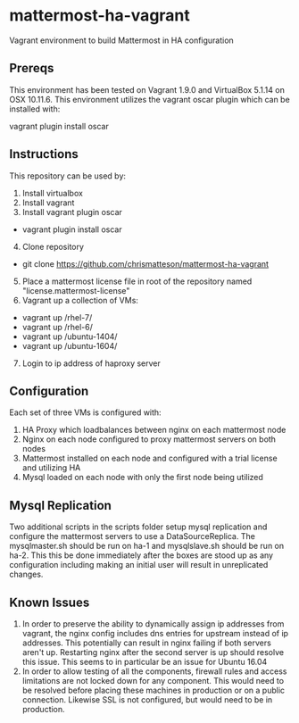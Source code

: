 # mattermost-ha-vagrant
Vagrant environment to build Mattermost in HA configuration

## Prereqs
This environment has been tested on Vagrant 1.9.0 and VirtualBox 5.1.14 on OSX 10.11.6. This environment utilizes the vagrant oscar plugin which can be installed with:

vagrant plugin install oscar

## Instructions
This repository can be used by:

1) Install virtualbox
2) Install vagrant
3) Install vagrant plugin oscar
 - vagrant plugin install oscar
4) Clone repository
 - git clone https://github.com/chrismatteson/mattermost-ha-vagrant
5) Place a mattermost license file in root of the repository named "license.mattermost-license"
6) Vagrant up a collection of VMs:
 - vagrant up /rhel-7/
 - vagrant up /rhel-6/
 - vagrant up /ubuntu-1404/
 - vagrant up /ubuntu-1604/
7) Login to ip address of haproxy server

## Configuration
Each set of three VMs is configured with:
1) HA Proxy which loadbalances between nginx on each mattermost node
2) Nginx on each node configured to proxy mattermost servers on both nodes
3) Mattermost installed on each node and configured with a trial license and utilizing HA
4) Mysql loaded on each node with only the first node being utilized

## Mysql Replication
Two additional scripts in the scripts folder setup mysql replication and configure the mattermost servers to use a DataSourceReplica. The mysqlmaster.sh should be run on ha-1 and mysqlslave.sh should be run on ha-2. This this be done immediately after the boxes are stood up as any configuration including making an initial user will result in unreplicated changes.

## Known Issues
1. In order to preserve the ability to dynamically assign ip addresses from vagrant, the nginx config includes dns entries for upstream instead of ip addresses. This potentially can result in nginx failing if both servers aren't up. Restarting nginx after the second server is up should resolve this issue. This seems to in particular be an issue for Ubuntu 16.04
2. In order to allow testing of all the components, firewall rules and access limitations are not locked down for any component. This would need to be resolved before placing these machines in production or on a public connection. Likewise SSL is not configured, but would need to be in production.
